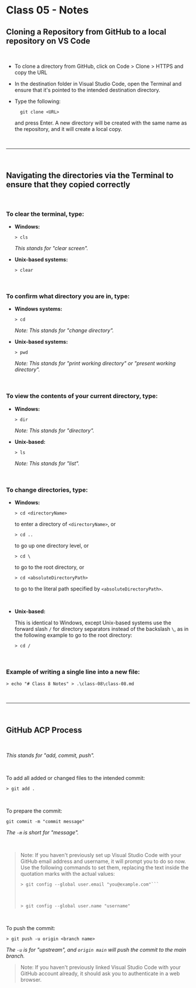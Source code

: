 # Class 05 - Notes


## Cloning a Repository from GitHub to a local repository on VS Code

<br>

- To clone a directory from GitHub, click on Code > Clone > HTTPS and copy the URL

- In the destination folder in Visual Studio Code, open the Terminal and ensure that it's pointed to the intended destination directory.

- Type the following:

        git clone <URL>

    and press Enter.  A new directory will be created with the same name as the repository, and it will create a local copy.

<br>

***
<br>

## Navigating the directories via the Terminal to ensure that they copied correctly

<br>

### To clear the terminal, type:

- **Windows:**

      > cls
    
    *This stands for "clear screen".*

- **Unix-based systems:**

      > clear

<br>

### To confirm what directory you are in, type:

- **Windows systems:**

      > cd

    *Note: This stands for "change directory".*

- **Unix-based systems:**

      > pwd

    *Note: This stands for "print working directory" or "present working directory".*

<br>

### To view the contents of your current directory, type:

- **Windows:**

      > dir
    
    *Note: This stands for "directory".*

- **Unix-based:**

      > ls
    *Note: This stands for "list".*
    
<br>

### To change directories, type:

- **Windows:**

      > cd <directoryName>

    to enter a directory of `<directoryName>`, or

      > cd ..
    
    to go up one directory level, or

      > cd \

    to go to the root directory, or

      > cd <absoluteDirectoryPath>

    to go to the literal path specified by `<absoluteDirectoryPath>`.

<br>

- **Unix-based:**
    
    This is identical to Windows, except Unix-based systems use the forward slash `/` for directory separators instead of the backslash `\`, as in the following example to go to the root directory:

      > cd /

<br>

### Example of writing a single line into a new file:

    > echo "# Class 8 Notes" > .\class-08\class-08.md

<br>

***

<br>

## GitHub ACP Process

<br>

*This stands for "add, commit, push".*

<br>

To add all added or changed files to the intended commit:

    > git add .
    
<br>

To prepare the commit:

    git commit -m "commit message"

*The `-m` is short for "message".*

<br>

> Note: If you haven't previously set up Visual Studio Code with your GitHub email address and username, it will prompt you to do so now.  Use the following commands to set them, replacing the text inside the quotation marks with the actual values:
>    
>     > git config --global user.email "you@example.com"```
> <br>
>
>     > git config --global user.name "username"
> 

<br>

To push the commit:

    > git push -u origin <branch name> 

*The `-u` is for "upstream", and `origin main` will push the commit to the main branch.*

> Note: If you haven't previously linked Visual Studio Code with your GitHub account already, it should ask you to authenticate in a web browser.
